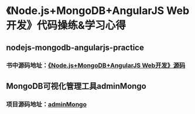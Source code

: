 # 《Node.js+MongoDB+AngularJS Web开发》代码操练&学习心得
## nodejs-mongodb-angularjs-practice
### 书中源码地址：<a href="https://github.com/bwdbooks/nodejs-mongodb-angularjs-web-development">《Node.js+MongoDB+AngularJS Web开发》源码</a>
## MongoDB可视化管理工具adminMongo
### 项目源码地址：<a href="https://github.com/mrvautin/adminMongo">adminMongo</a>